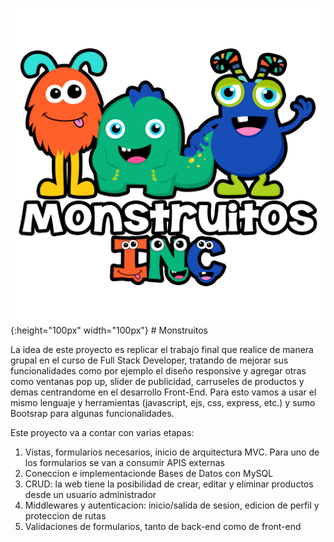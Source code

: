 ![LogoProyecto](https://github.com/Sgieco/Monstruitos/blob/main/public/images/web/logosinfondo.png){:height="100px" width="100px"} # Monstruitos 

La idea de este proyecto es replicar el trabajo final que realice de manera grupal en el curso de Full Stack Developer, tratando de mejorar sus funcionalidades como por ejemplo el diseño responsive y agregar otras como ventanas pop up, slider de publicidad, carruseles de productos y demas centrandome en el desarrollo Front-End. Para esto vamos a usar el mismo lenguaje y herramientas (javascript, ejs, css, express, etc.) y sumo Bootsrap para algunas funcionalidades.


Este proyecto va a contar con varias etapas:
1. Vistas, formularios necesarios, inicio de arquitectura MVC. Para uno de los formularios se van a consumir APIS externas
2. Coneccion e implementacionde Bases de Datos con MySQL
3. CRUD: la web tiene la posibilidad de crear, editar y eliminar productos desde un usuario administrador
4. Middlewares y autenticacion: inicio/salida de sesion, edicion de perfil y proteccion de rutas
5. Validaciones de formularios, tanto de back-end como de front-end

